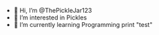 - 👋 Hi, I’m @ThePickleJar123
- 👀 I’m interested in Pickles
- 🌱 I’m currently learning Programming
print "test"




